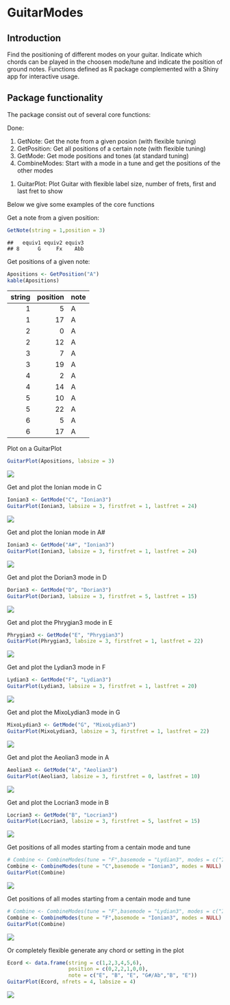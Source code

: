 GuitarModes
================

Introduction
------------

Find the positioning of different modes on your guitar. Indicate which chords can be played in the choosen mode/tune and indicate the position of ground notes. Functions defined as R package complemented with a Shiny app for interactive usage.

Package functionality
---------------------

The package consist out of several core functions:

Done:

1.  GetNote: Get the note from a given posion (with flexible tuning)
2.  GetPosition: Get all positions of a certain note (with flexible tuning)
3.  GetMode: Get mode positions and tones (at standard tuning)
4.  CombineModes: Start with a mode in a tune and get the positions of the other modes

<!-- -->

1.  GuitarPlot: Plot Guitar with flexible label size, number of frets, first and last fret to show

Below we give some examples of the core functions

Get a note from a given position:

``` r
GetNote(string = 1,position = 3)
```

    ##   equiv1 equiv2 equiv3
    ## 8      G     Fx    Abb

Get positions of a given note:

``` r
Apositions <- GetPosition("A")
kable(Apositions)
```

|  string|  position| note |
|-------:|---------:|:-----|
|       1|         5| A    |
|       1|        17| A    |
|       2|         0| A    |
|       2|        12| A    |
|       3|         7| A    |
|       3|        19| A    |
|       4|         2| A    |
|       4|        14| A    |
|       5|        10| A    |
|       5|        22| A    |
|       6|         5| A    |
|       6|        17| A    |

Plot on a GuitarPlot

``` r
GuitarPlot(Apositions, labsize = 3)
```

![](README_files/figure-markdown_github/unnamed-chunk-3-1.png)

Get and plot the Ionian mode in C

``` r
Ionian3 <- GetMode("C", "Ionian3")
GuitarPlot(Ionian3, labsize = 3, firstfret = 1, lastfret = 24)
```

![](README_files/figure-markdown_github/unnamed-chunk-4-1.png)

Get and plot the Ionian mode in A\#

``` r
Ionian3 <- GetMode("A#", "Ionian3")
GuitarPlot(Ionian3, labsize = 3, firstfret = 1, lastfret = 24)
```

![](README_files/figure-markdown_github/unnamed-chunk-5-1.png)

Get and plot the Dorian3 mode in D

``` r
Dorian3 <- GetMode("D", "Dorian3")
GuitarPlot(Dorian3, labsize = 3, firstfret = 5, lastfret = 15)
```

![](README_files/figure-markdown_github/unnamed-chunk-6-1.png)

Get and plot the Phrygian3 mode in E

``` r
Phrygian3 <- GetMode("E", "Phrygian3")
GuitarPlot(Phrygian3, labsize = 3, firstfret = 1, lastfret = 22)
```

![](README_files/figure-markdown_github/unnamed-chunk-7-1.png)

Get and plot the Lydian3 mode in F

``` r
Lydian3 <- GetMode("F", "Lydian3")
GuitarPlot(Lydian3, labsize = 3, firstfret = 1, lastfret = 20)
```

![](README_files/figure-markdown_github/unnamed-chunk-8-1.png)

Get and plot the MixoLydian3 mode in G

``` r
MixoLydian3 <- GetMode("G", "MixoLydian3")
GuitarPlot(MixoLydian3, labsize = 3, firstfret = 1, lastfret = 22)
```

![](README_files/figure-markdown_github/unnamed-chunk-9-1.png)

Get and plot the Aeolian3 mode in A

``` r
Aeolian3 <- GetMode("A", "Aeolian3")
GuitarPlot(Aeolian3, labsize = 3, firstfret = 0, lastfret = 10)
```

![](README_files/figure-markdown_github/unnamed-chunk-10-1.png)

Get and plot the Locrian3 mode in B

``` r
Locrian3 <- GetMode("B", "Locrian3")
GuitarPlot(Locrian3, labsize = 3, firstfret = 5, lastfret = 15)
```

![](README_files/figure-markdown_github/unnamed-chunk-11-1.png)

Get positions of all modes starting from a centain mode and tune

``` r
# Combine <- CombineModes(tune = "F",basemode = "Lydian3", modes = c("Ionian3"))
Combine <- CombineModes(tune = "C",basemode = "Ionian3", modes = NULL)
GuitarPlot(Combine)
```

![](README_files/figure-markdown_github/unnamed-chunk-12-1.png)

Get positions of all modes starting from a centain mode and tune

``` r
# Combine <- CombineModes(tune = "F",basemode = "Lydian3", modes = c("Ionian3"))
Combine <- CombineModes(tune = "F",basemode = "Ionian3", modes = NULL)
GuitarPlot(Combine)
```

![](README_files/figure-markdown_github/unnamed-chunk-13-1.png)

Or completely flexible generate any chord or setting in the plot

``` r
Ecord <- data.frame(string = c(1,2,3,4,5,6), 
                    position = c(0,2,2,1,0,0), 
                    note = c("E", "B", "E", "G#/Ab","B", "E"))
GuitarPlot(Ecord, nfrets = 4, labsize = 4)
```

![](README_files/figure-markdown_github/unnamed-chunk-14-1.png)
